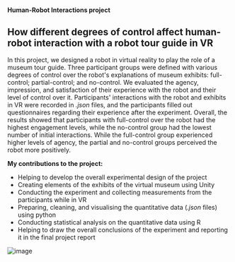#### Human-Robot Interactions project
## How different degrees of control affect human-robot interaction with a robot tour guide in VR

In this project, we designed a robot in virtual reality to play the role of a museum tour guide. Three participant groups were defined with various degrees of control over the robot's explanations of museum exhibits: full-control; partial-control; and no-control. We evaluated the agency, impression, and satisfaction of their experience with the robot and their level of control over it. Participants' interactions with the robot and exhibits in VR were recorded in _.json_ files, and the participants filled out questionnaires regarding their experience after the experiment. Overall, the results showed that participants with full-control over the robot had the highest engagement levels, while the no-control group had the lowest number of initial interactions. While the full-control group experienced higher levels of agency, the partial and no-control groups perceived the robot more positively.


**My contributions to the project:**
- Helping to develop the overall experimental design of the project
- Creating elements of the exhibits of the virtual museum using Unity
- Conducting the experiment and collecting measurements from the participants while in VR
- Preparing, cleaning, and visualising the quantitative data (_.json_ files) using python
- Conducting statistical analysis on the quantitative data using R
- Helping to draw the overall conclusions of the experiment and reporting it in the final project report

![image](https://github.com/fatemehaa/Human-Robot-Interactions/assets/50797701/8bdeb944-e8b2-4a37-b244-c42ad921984b)
